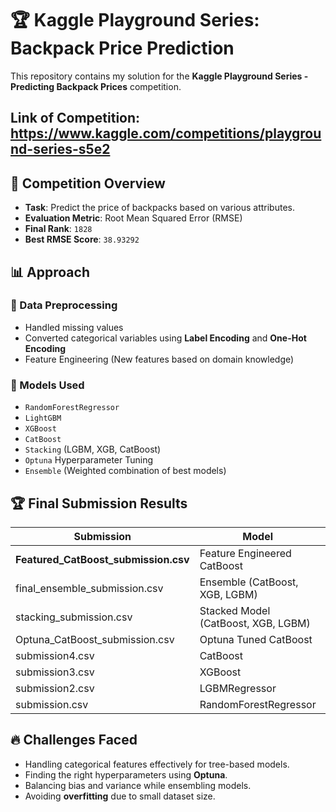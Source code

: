 # 🏆 Kaggle Playground Series: Backpack Price Prediction

This repository contains my solution for the **Kaggle Playground Series - Predicting Backpack Prices** competition.

## Link of Competition: https://www.kaggle.com/competitions/playground-series-s5e2


## 🚀 Competition Overview  
- **Task**: Predict the price of backpacks based on various attributes.
- **Evaluation Metric**: Root Mean Squared Error (RMSE)
- **Final Rank**: `1828`
- **Best RMSE Score**: `38.93292`

## 📊 Approach

### 🔹 Data Preprocessing
- Handled missing values
- Converted categorical variables using **Label Encoding** and **One-Hot Encoding**
- Feature Engineering (New features based on domain knowledge)

### 🔹 Models Used
- `RandomForestRegressor`
- `LightGBM`
- `XGBoost`
- `CatBoost`
- `Stacking` (LGBM, XGB, CatBoost)
- `Optuna` Hyperparameter Tuning
- `Ensemble` (Weighted combination of best models)

## 🏆 Final Submission Results
| Submission | Model | RMSE |
|------------|----------------|----------|
| **Featured_CatBoost_submission.csv** | Feature Engineered CatBoost | `38.93292` |
| final_ensemble_submission.csv | Ensemble (CatBoost, XGB, LGBM) | `38.94040` |
| stacking_submission.csv | Stacked Model (CatBoost, XGB, LGBM) | `38.94582` |
| Optuna_CatBoost_submission.csv | Optuna Tuned CatBoost | `38.95744` |
| submission4.csv | CatBoost | `38.96010` |
| submission3.csv | XGBoost | `39.09539` |
| submission2.csv | LGBMRegressor | `39.02232` |
| submission.csv | RandomForestRegressor | `40.09732` |

## 🔥 Challenges Faced
- Handling categorical features effectively for tree-based models.
- Finding the right hyperparameters using **Optuna**.
- Balancing bias and variance while ensembling models.
- Avoiding **overfitting** due to small dataset size.
